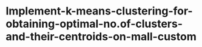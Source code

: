 # Implement-k-means-clustering-for-obtaining-optimal-no.of-clusters-and-their-centroids-on-mall-custom